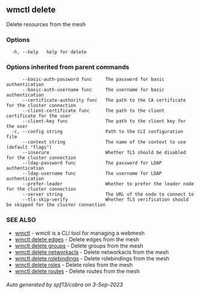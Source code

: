 ## wmctl delete

Delete resources from the mesh

### Options

```
  -h, --help   help for delete
```

### Options inherited from parent commands

```
      --basic-auth-password func     The password for basic authentication
      --basic-auth-username func     The username for basic authentication
      --certificate-authority func   The path to the CA certificate for the cluster connection
      --client-certificate func      The path to the client certificate for the user
      --client-key func              The path to the client key for the user
  -c, --config string                Path to the CLI configuration file
      --context string               The name of the context to use (default "flags")
      --insecure                     Whether TLS should be disabled for the cluster connection
      --ldap-password func           The password for LDAP authentication
      --ldap-username func           The username for LDAP authentication
      --prefer-leader                Whether to prefer the leader node for the cluster connection
      --server string                The URL of the node to connect to
      --tls-skip-verify              Whether TLS verification should be skipped for the cluster connection
```

### SEE ALSO

* [wmctl](wmctl.md)	 - wmctl is a CLI tool for managing a webmesh
* [wmctl delete edges](wmctl_delete_edges.md)	 - Delete edges from the mesh
* [wmctl delete groups](wmctl_delete_groups.md)	 - Delete groups from the mesh
* [wmctl delete networkacls](wmctl_delete_networkacls.md)	 - Delete networkacls from the mesh
* [wmctl delete rolebindings](wmctl_delete_rolebindings.md)	 - Delete rolebindings from the mesh
* [wmctl delete roles](wmctl_delete_roles.md)	 - Delete roles from the mesh
* [wmctl delete routes](wmctl_delete_routes.md)	 - Delete routes from the mesh

###### Auto generated by spf13/cobra on 3-Sep-2023
